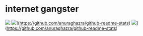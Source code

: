 # internet gangster

![](https://komarev.com/ghpvc/?username=notcarlton)
![](https://github-readme-stats.vercel.app/api?username=notcarlton)](https://github.com/anuraghazra/github-readme-stats) ![](https://github-readme-stats.vercel.app/api/top-langs/?username=notcarlton)](https://github.com/anuraghazra/github-readme-stats)
